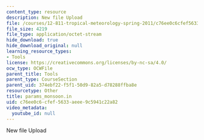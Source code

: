 ```yaml
---
content_type: resource
description: New file Upload
file: /courses/12-811-tropical-meteorology-spring-2011/c76ee0c6cfef5633aeee9c5941c22a82_params_monsoon.in
file_size: 4219
file_type: application/octet-stream
hide_download: true
hide_download_original: null
learning_resource_types:
- Tools
license: https://creativecommons.org/licenses/by-nc-sa/4.0/
ocw_type: OCWFile
parent_title: Tools
parent_type: CourseSection
parent_uid: 374ebf22-f5f1-50d9-82a5-d78288ffba8e
resourcetype: Other
title: params_monsoon.in
uid: c76ee0c6-cfef-5633-aeee-9c5941c22a82
video_metadata:
  youtube_id: null
---
```

New file Upload